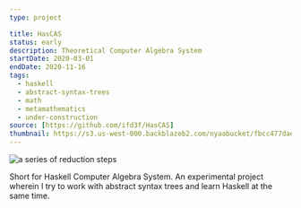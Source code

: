 ```yaml
---
type: project

title: HasCAS
status: early
description: Theoretical Computer Algebra System
startDate: 2020-03-01
endDate: 2020-11-16
tags:
  - haskell
  - abstract-syntax-trees
  - math
  - metamathematics
  - under-construction
source: [https://github.com/ifd3f/HasCAS]
thumbnail: https://s3.us-west-000.backblazeb2.com/nyaabucket/fbcc477dae03c47cc00f06dd334c7db2f3744b1fe1727cb5d1c86e6fdaf20b0b/thumbnail.png
---
```


![a series of reduction steps](https://s3.us-west-000.backblazeb2.com/nyaabucket/fbcc477dae03c47cc00f06dd334c7db2f3744b1fe1727cb5d1c86e6fdaf20b0b/thumbnail.png)

Short for Haskell Computer Algebra System. An experimental project wherein I try
to work with abstract syntax trees and learn Haskell at the same time.
